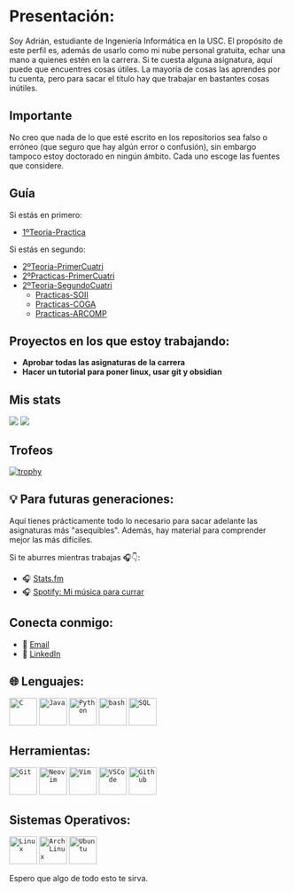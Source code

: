 # Presentación:
Soy Adrián, estudiante de Ingeniería Informática en la USC. El propósito de este perfil es, además de usarlo como mi nube personal gratuita, echar una mano a quienes estén en la carrera. Si te cuesta alguna asignatura, aquí puede que encuentres cosas útiles. La mayoría de cosas las aprendes por tu cuenta, pero para sacar el título hay que trabajar en bastantes cosas inútiles.

## Importante
No creo que nada de lo que esté escrito en los repositorios sea falso o erróneo (que seguro que hay algún error o confusión), sin embargo tampoco estoy doctorado en ningún ámbito. Cada uno escoge las fuentes que considere.

## Guía

Si estás en primero:  
- [1ºTeoria-Practica](https://github.com/adrianql5/PrimeroCarrera)

Si estás en segundo:  
- [2ºTeoria-PrimerCuatri](https://github.com/adrianql5/TEORIA-2-CARRERA/tree/main)  
- [2ºPracticas-PrimerCuatri](https://github.com/adrianql5/2-PRACTICA-1-CUATRI)
- [2ºTeoria-SegundoCuatri](https://github.com/adrianql5/2-TEORIA-CUATRI-2)
  - [Practicas-SOII](https://github.com/adrianql5/SOII)
  - [Practicas-COGA](https://github.com/adrianql5/COGA)
  - [Practicas-ARCOMP](https://github.com/adrianql5/ARQCO)

## Proyectos en los que estoy trabajando:
- **Aprobar todas las asignaturas de la carrera**
- **Hacer un tutorial para poner linux, usar git y obsidian**


## Mis stats
![](https://github-readme-stats.vercel.app/api?username=adrianql5&theme=dark&hide_border=false&include_all_commits=true&count_private=true)
![](https://github-readme-stats.vercel.app/api/top-langs/?username=adrianql5&theme=dark&hide_border=false&include_all_commits=true&count_private=true)<br/>


## Trofeos
[![trophy](https://github-profile-trophy.vercel.app/?username=adrianql5&theme=onedark)](https://github.com/ryo-ma/github-profile-trophy)<br/>

## 💡 Para futuras generaciones:
Aquí tienes prácticamente todo lo necesario para sacar adelante las asignaturas más "asequibles". Además, hay material para comprender mejor las más difíciles. 

Si te aburres mientras trabajas 🎧👇:

- 🎧 [Stats.fm](https://stats.fm/adrianql)
- 🎧 [Spotify: Mi música para currar](https://open.spotify.com/user/31adqxq4bchcdn4u4noj54d3umym?si=0a69a1f2eadf4fc1)


## Conecta conmigo:
- 📧 [Email](mailto:adrian.quiroga@rai.usc.es)
- 💼 [LinkedIn](https://www.linkedin.com/in/adrian-quiroga-linares-3b2569317/)


## 🌐 Lenguajes:

<code><img width="50" src="https://user-images.githubusercontent.com/25181517/192106070-46255bcf-65e6-4c6b-a296-bf8d0d8fb2a7.png" alt="C" title="C"/></code>
<code><img width="50" src="https://user-images.githubusercontent.com/25181517/117201156-9a724800-adec-11eb-9a9d-3cd0f67da4bc.png" alt="Java" title="Java"/></code>
<code><img width="50" src="https://user-images.githubusercontent.com/25181517/183423507-c056a6f9-1ba8-4312-a350-19bcbc5a8697.png" alt="Python" title="Python"/></code>
<code><img width="50" src="https://user-images.githubusercontent.com/25181517/192158606-7c2ef6bd-6e04-47cf-b5bc-da2797cb5bda.png" alt="bash" title="bash"/></code>
<code><img width="50" src="https://user-images.githubusercontent.com/25181517/117208740-bfb78400-adf5-11eb-97bb-09072b6bedfc.png" alt="SQL" title="SQL"/></code>


## Herramientas:
<code><img width="50" src="https://user-images.githubusercontent.com/25181517/192108372-f71d70ac-7ae6-4c0d-8395-51d8870c2ef0.png" alt="Git" title="Git"/></code>
<code><img width="50" src="https://github-production-user-asset-6210df.s3.amazonaws.com/136815194/258326081-b113a23c-5c04-45aa-819c-bd04e8ac2a37.png" alt="Neovim" title="Neovim"/></code>
<code><img width="50" src="https://user-images.githubusercontent.com/25181517/192108889-232b3431-a585-4b36-a62d-9078bd3641d9.png" alt="Vim" title="Vim"/></code>
<code><img width="50" src="https://user-images.githubusercontent.com/25181517/192108891-d86b6220-e232-423a-bf5f-90903e6887c3.png" alt="VSCode" title="VSCode"/></code>
<code><img width="50" src="https://user-images.githubusercontent.com/25181517/192108374-8da61ba1-99ec-41d7-80b8-fb2f7c0a4948.png" alt="Github" title="Github"/></code>


## Sistemas Operativos:

<code><img width="50" src="https://github.com/marwin1991/profile-technology-icons/assets/76662862/2481dc48-be6b-4ebb-9e8c-3b957efe69fa" alt="Linux" title="Linux"/></code>
<code><img width="50" src="https://user-images.githubusercontent.com/25181517/186884156-e63da389-f3e1-4dca-a6c1-d76e886ba22a.png" alt="Arch Linux" title="Arch Linux"/></code>
<code><img width="50" src="https://raw.githubusercontent.com/marwin1991/profile-technology-icons/refs/heads/main/icons/ubuntu.png" alt="Ubuntu" title="Ubuntu"/></code>



Espero que algo de todo esto te sirva. 
